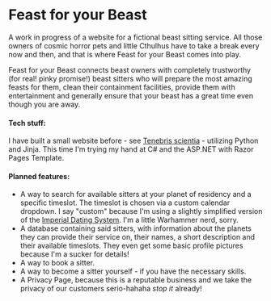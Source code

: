 ﻿# Feast for your Beast
A work in progress of a website for a fictional beast sitting service. All those owners of cosmic horror pets and little Cthulhus have to take a break every now and then, and that is where Feast for your Beast comes into play.

Feast for your Beast connects beast owners with completely trustworthy (for real! pinky promise!) beast sitters who will prepare the most amazing feasts for them, clean their containment facilities, provide them with entertainment and generally ensure that your beast has a great time even though you are away.

#### Tech stuff:
I have built a small website before - see [Tenebris scientia](https://github.com/Gjlead/Tenebris-Scientia) - utilizing Python and Jinja. This time I'm trying my hand at C# and the ASP.&#8203;NET with Razor Pages Template.

#### Planned features:
- A way to search for available sitters at your planet of residency and a specific timeslot. The timeslot is chosen via a custom calendar dropdown. I say "custom" because I'm using a slightly simplified version of the [Imperial Dating System](https://warhammer40k.fandom.com/wiki/Imperial_Dating_System). I'm a little Warhammer nerd, sorry.
- A database containing said sitters, with information about the planets they can provide their service on, their names, a short description and their available timeslots. They even get some basic profile pictures because I'm a sucker for details!
- A way to book a sitter.
- A way to become a sitter yourself - if you have the necessary skills.
- A Privacy Page, because this is a reputable business and we take the privacy of our customers serio-hahaha *stop it* already!